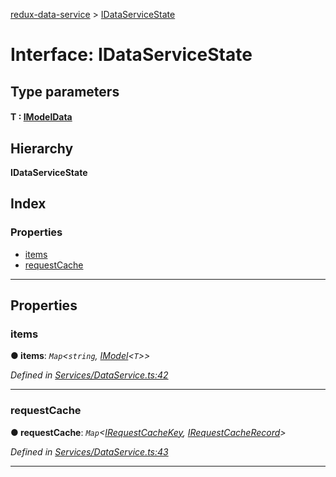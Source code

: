 [redux-data-service](../README.md) > [IDataServiceState](../interfaces/idataservicestate.md)

# Interface: IDataServiceState

## Type parameters
#### T :  [IModelData](imodeldata.md)
## Hierarchy

**IDataServiceState**

## Index

### Properties

* [items](idataservicestate.md#items)
* [requestCache](idataservicestate.md#requestcache)

---

## Properties

<a id="items"></a>

###  items

**● items**: *`Map`<`string`, [IModel](imodel.md)<`T`>>*

*Defined in [Services/DataService.ts:42](https://github.com/Rediker-Software/redux-data-service/blob/1af9254/src/Services/DataService.ts#L42)*

___
<a id="requestcache"></a>

###  requestCache

**● requestCache**: *`Map`<[IRequestCacheKey](../#irequestcachekey), [IRequestCacheRecord](../#irequestcacherecord)>*

*Defined in [Services/DataService.ts:43](https://github.com/Rediker-Software/redux-data-service/blob/1af9254/src/Services/DataService.ts#L43)*

___

